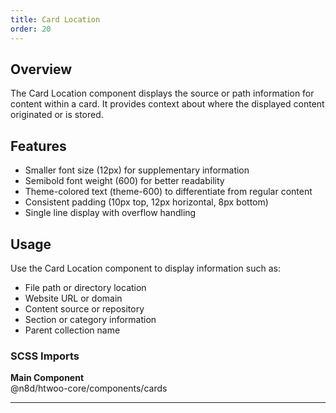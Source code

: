 ```yaml
---
title: Card Location
order: 20
---
```


## Overview

The Card Location component displays the source or path information for content within a card. It provides context about where the displayed content originated or is stored.

## Features

- Smaller font size (12px) for supplementary information
- Semibold font weight (600) for better readability
- Theme-colored text (theme-600) to differentiate from regular content
- Consistent padding (10px top, 12px horizontal, 8px bottom)
- Single line display with overflow handling

## Usage

Use the Card Location component to display information such as:

- File path or directory location
- Website URL or domain
- Content source or repository
- Section or category information
- Parent collection name

### SCSS Imports

**Main Component**\
@n8d/htwoo-core/components/cards

***
